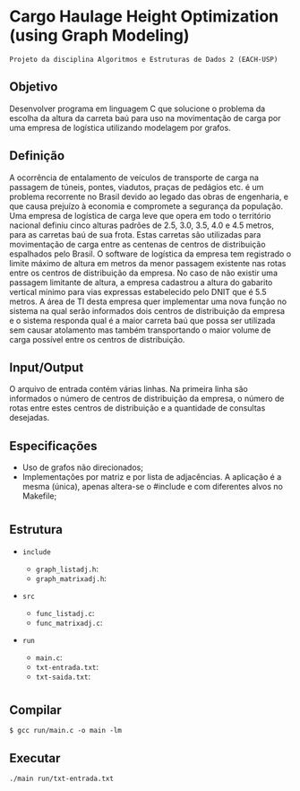 # Cargo Haulage Height Optimization (using Graph Modeling)

    Projeto da disciplina Algoritmos e Estruturas de Dados 2 (EACH-USP)

## Objetivo
Desenvolver programa em linguagem C que solucione o problema da escolha da altura da carreta baú para uso na movimentação de carga por uma empresa de logística utilizando modelagem por grafos.

## Definição
A ocorrência de entalamento de veículos de transporte de carga na passagem de túneis, pontes, viadutos, praças de pedágios etc. é um problema recorrente no Brasil devido ao legado das obras de engenharia, e que causa prejuízo à economia e compromete a segurança da população.
Uma empresa de logística de carga leve que opera em todo o território nacional definiu cinco alturas padrões de 2.5, 3.0, 3.5, 4.0 e 4.5 metros, para as carretas baú de sua frota. Estas carretas são utilizadas para movimentação de carga entre as centenas de centros de distribuição espalhados pelo Brasil. O software de logística da empresa tem registrado o limite máximo de altura em metros da menor passagem existente nas rotas entre os centros de distribuição da empresa.
No caso de não existir uma passagem limitante de altura, a empresa cadastrou a altura do gabarito vertical mínimo para vias expressas estabelecido pelo DNIT que é 5.5 metros. A área de TI desta empresa quer implementar uma nova função no sistema na qual serão informados dois centros de distribuição da empresa e o sistema responda qual é a maior carreta baú que possa ser utilizada sem causar atolamento mas também transportando o maior volume de carga possível entre os centros de distribuição.

## Input/Output
O arquivo de entrada contém várias linhas. Na primeira linha são informados o número de centros de distribuição da empresa, o número de rotas entre estes centros de distribuição e a quantidade de consultas desejadas.

## Especificações
- Uso de grafos não direcionados;
- Implementações por matriz e por lista de adjacências. A aplicação é a mesma (única), apenas altera-se o #include e com diferentes alvos no Makefile;

#
## Estrutura
- `include`
  - `graph_listadj.h`:
  - `graph_matrixadj.h`:

- `src`
  - `func_listadj.c`:
  - `func_matrixadj.c`:

- `run`
  - `main.c`:
  - `txt-entrada.txt`:
  - `txt-saida.txt`:

#
## Compilar
~~~
$ gcc run/main.c -o main -lm
~~~

## Executar
~~~
./main run/txt-entrada.txt
~~~